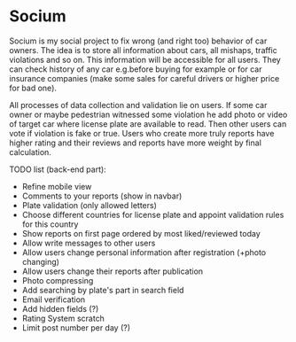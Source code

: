 # Socium

Socium is my social project to fix wrong (and right too) behavior of car owners.
The idea is to store all information about cars, all mishaps, traffic violations
and so on.
This information will be accessible for all users. They can check history
of any car e.g.before buying for example or for car insurance companies
(make some sales for careful drivers or higher price for bad one).

All processes of data collection and validation lie on users. If some car owner
or maybe pedestrian witnessed some violation he add photo or video of target car where
license plate are available to read. Then other users can vote if violation is
fake or true. Users who create more truly reports have higher rating and their
reviews and reports have more weight by final calculation.

TODO list (back-end part):
  - Refine mobile view
  - Comments to your reports (show in navbar)
  - Plate validation (only allowed letters)
  - Choose different countries for license plate and appoint validation rules
    for this country
  - Show reports on first page ordered by most liked/reviewed today
  - Allow write messages to other users
  - Allow users change personal information after registration (+photo changing)
  - Allow users change their reports after publication
  - Photo compressing
  - Add searching by plate's part in search field
  - Email verification
  - Add hidden fields (?)
  - Rating System scratch
  - Limit post number per day (?)
